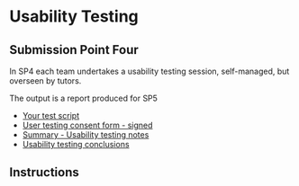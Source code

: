 # Usability Testing

## Submission Point Four

<p>In SP4 each team undertakes a usability testing session, self-managed, but overseen by tutors.</p>

<p>The output is a report produced for SP5</p>

*   [Your test script](docs/test_script.docx)
*   [User testing consent form - signed](docs/consent_form.pdf)
*   [Summary - Usability testing notes](docs/test_notes.docx)
*   [Usability testing conclusions](docs/test_conclusions.docx)


## Instructions

